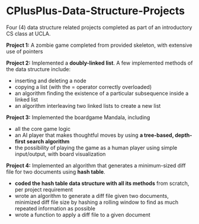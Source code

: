 # CPlusPlus-Data-Structure-Projects
Four (4) data structure related projects completed as part of an introductory CS class at UCLA.

**Project 1:** A zombie game completed from provided skeleton, with extensive use of pointers

**Project 2:** Implemented a **doubly-linked list**. A few implemented methods of the data structure include:
- inserting and deleting a node
- copying a list (with the = operator correctly overloaded)
- an algorithm finding the existence of a particular subsequence inside a linked list
- an algorithm interleaving two linked lists to create a new list
           
**Project 3:** Implemented the boardgame Mandala, including
- all the core game logic
- an AI player that makes thoughtful moves by using **a tree-based, depth-first search algorithm**
- the possibility of playing the game as a human player using simple input/output, with board visualization

**Project 4:** Implemented an algorithm that generates a minimum-sized diff file for two documents using **hash table**. 
- **coded the hash table data structure with all its methods** from scratch, per project requirement
- wrote an algorithm to generate a diff file given two documents, minimized diff file size by hashing a rolling window to find                as much repeated information as possible
- wrote a function to apply a diff file to a given document
           
           
           
            
